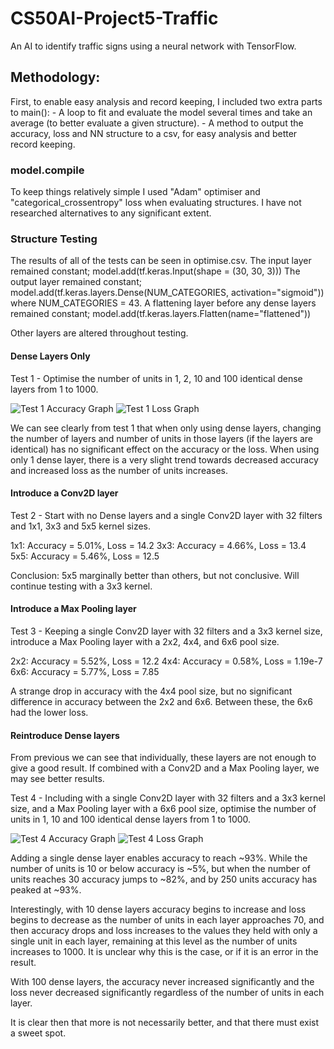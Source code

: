# CS50AI-Project5-Traffic
An AI to identify traffic signs using a neural network with TensorFlow.

## Methodology:

First, to enable easy analysis and record keeping, I included two extra parts to main():
    - A loop to fit and evaluate the model several times and take an average (to better evaluate a given structure).
    - A method to output the accuracy, loss and NN structure to a csv, for easy analysis and better record keeping.

### model.compile
To keep things relatively simple I used "Adam" optimiser and "categorical_crossentropy" loss when evaluating structures. I have not researched alternatives to any significant extent.

### Structure Testing
The results of all of the tests can be seen in optimise.csv.
The input layer remained constant; model.add(tf.keras.Input(shape = (30, 30, 3)))
The output layer remained constant; model.add(tf.keras.layers.Dense(NUM_CATEGORIES, activation="sigmoid")) where NUM_CATEGORIES = 43.
A flattening layer before any dense layers remained constant; model.add(tf.keras.layers.Flatten(name="flattened"))

Other layers are altered throughout testing.

#### Dense Layers Only

Test 1 - Optimise the number of units in 1, 2, 10 and 100 identical dense layers from 1 to 1000.

<img src="https://github.com/Verano-20/CS50AI-Project5-Traffic/Test1-Accuracy.png" alt="Test 1 Accuracy Graph" />
<img src="https://github.com/Verano-20/CS50AI-Project5-Traffic/Test1-Loss.png" alt="Test 1 Loss Graph" />

We can see clearly from test 1 that when only using dense layers, changing the number of layers and number of units in those layers (if the layers are identical) has no significant effect on the accuracy or the loss. When using only 1 dense layer, there is a very slight trend towards decreased accuracy and increased loss as the number of units increases.

#### Introduce a Conv2D layer

Test 2 - Start with no Dense layers and a single Conv2D layer with 32 filters and 1x1, 3x3 and 5x5 kernel sizes.

1x1: Accuracy = 5.01%, Loss = 14.2
3x3: Accuracy = 4.66%, Loss = 13.4
5x5: Accuracy = 5.46%, Loss = 12.5

Conclusion: 5x5 marginally better than others, but not conclusive. Will continue testing with a 3x3 kernel.

#### Introduce a Max Pooling layer

Test 3 - Keeping a single Conv2D layer with 32 filters and a 3x3 kernel size, introduce a Max Pooling layer with a 2x2, 4x4, and 6x6 pool size.

2x2: Accuracy = 5.52%, Loss = 12.2
4x4: Accuracy = 0.58%, Loss = 1.19e-7
6x6: Accuracy = 5.77%, Loss = 7.85

A strange drop in accuracy with the 4x4 pool size, but no significant difference in accuracy between the 2x2 and 6x6. Between these, the 6x6 had the lower loss.

#### Reintroduce Dense layers

From previous we can see that individually, these layers are not enough to give a good result. If combined with a Conv2D and a Max Pooling layer, we may see better results.

Test 4 - Including with a single Conv2D layer with 32 filters and a 3x3 kernel size, and a Max Pooling layer with a 6x6 pool size, optimise the number of units in 1, 10 and 100 identical dense layers from 1 to 1000.

<img src="https://github.com/Verano-20/CS50AI-Project5-Traffic/Test4-Accuracy.png" alt="Test 4 Accuracy Graph" />
<img src="https://github.com/Verano-20/CS50AI-Project5-Traffic/Test4-Loss.png" alt="Test 4 Loss Graph" />

Adding a single dense layer enables accuracy to reach ~93%. While the number of units is 10 or below accuracy is ~5%, but when the number of units reaches 30 accuracy jumps to ~82%, and by 250 units accuracy has peaked at ~93%.

Interestingly, with 10 dense layers accuracy begins to increase and loss begins to decrease as the number of units in each layer approaches 70, and then accuracy drops and loss increases to the values they held with only a single unit in each layer, remaining at this level as the number of units increases to 1000. It is unclear why this is the case, or if it is an error in the result.

With 100 dense layers, the accuracy never increased significantly and the loss never decreased significantly regardless of the number of units in each layer.

It is clear then that more is not necessarily better, and that there must exist a sweet spot.